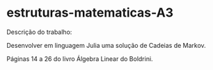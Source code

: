 # estruturas-matematicas-A3

Descrição do trabalho:

Desenvolver em linguagem Julia uma solução de Cadeias de Markov.

Páginas 14 a 26 do livro Álgebra Linear do Boldrini.
